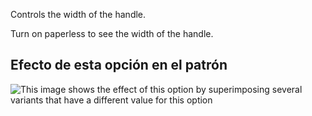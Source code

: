 Controls the width of the handle.

<Tip>

Turn on paperless to see the width of the handle.

</Tip>

## Efecto de esta opción en el patrón

![This image shows the effect of this option by superimposing several variants that have a different value for this option](hortensia_handlewidth_sample.svg "Effect of this option on the pattern")
